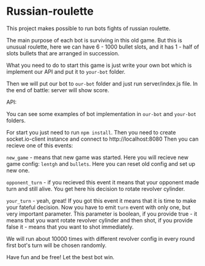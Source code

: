 # Russian-roulette

This project makes possible to run bots fights of russian roulette.

The main purpose of each bot is surviving in this old game. But this is unusual roulette, here we can have 6 - 1000 bullet slots, and it has 1 - half of slots bullets that are arranged in succession.

What you need to do to start this game is just write your own bot which is implement our API and put it to `your-bot` folder.

Then we will put our bot to `our-bot` folder and just run server/index.js file. In the end of battle: server will show score.

API:

You can see some examples of bot implementation in `our-bot` and `your-bot` folders.

For start you just need to run `npm install`.
Then you need to create socket.io-client instance and connect to http://localhost:8080
Then you can recieve one of this events:

`new_game` - means that new game was started. Here you will recieve new game config: `lentgh` and `bullets`. Here you can reset old config and set up new one.

`opponent_turn` - if you recieved this event it means that your opponent made turn and still alive. You get here his decision to rotate revolver cylinder.

`your_turn` - yeah, great! If you got this event it means that it is time to make your fateful decision. Now you have to emit `turn` event with only one, but very important parameter. This parameter is boolean, if you provide true - it means that you want rotate revolver cylinder and then shot, if you provide false it - means that you want to shot immediately.

We will run about 10000 times with different revolver config in every round first bot's turn will be chosen randomly.

Have fun and be free! Let the best bot win.
